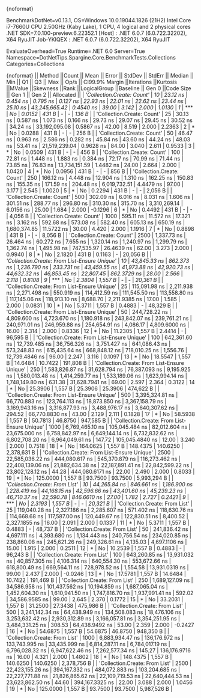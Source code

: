{noformat}

BenchmarkDotNet=v0.13.1, OS=Windows 10.0.19044.1826 (21H2)
Intel Core i7-7660U CPU 2.50GHz (Kaby Lake), 1 CPU, 4 logical and 2 physical cores
.NET SDK=7.0.100-preview.6.22352.1
  [Host]     : .NET 6.0.7 (6.0.722.32202), X64 RyuJIT
  Job-YKIQEX : .NET 6.0.7 (6.0.722.32202), X64 RyuJIT

EvaluateOverhead=True  Runtime=.NET 6.0  Server=True  
Namespace=DotNetTips.Spargine.Core.BenchmarkTests.Collections  Categories=Collections  

{noformat}
||                                      Method ||Count ||            Mean ||         Error ||        StdDev ||        StdErr ||          Median ||             Min ||              Q1 ||              Q3 ||             Max ||         Op/s || CI99.9% Margin ||Iterations ||Kurtosis ||MValue ||Skewness ||Rank ||LogicalGroup ||Baseline ||   Gen 0 ||Code Size ||   Gen 1 ||   Gen 2 ||  Allocated ||
|                   *'Collection.Create: Count'* |    *10* |         *23.12 ns* |       *0.454 ns* |       *0.795 ns* |       *0.127 ns* |         *22.93 ns* |         *22.01 ns* |         *22.62 ns* |         *23.44 ns* |         *25.10 ns* | *43,245,665.42* |       *0.4540 ns* |      *39.00* |    *3.142* |  *2.000* |   *1.0130* |    *1* |            *** |       *No* |   *0.0152* |     *431 B* |        *-* |        *-* |       *136 B* |
|                   'Collection.Create: Count' |    25 |         30.13 ns |       0.587 ns |       1.073 ns |       0.166 ns |         29.73 ns |         29.07 ns |         29.45 ns |         30.52 ns |         34.24 ns | 33,192,095.08 |       0.5867 ns |      42.00 |    8.519 |  2.000 |   2.2363 |    2 |            * |       No |   0.0288 |     431 B |        - |        - |       256 B |
|                   'Collection.Create: Count' |    50 |         46.47 ns |       0.963 ns |       2.586 ns |       0.282 ns |         45.84 ns |         43.60 ns |         44.24 ns |         48.03 ns |         53.41 ns | 21,519,239.04 |       0.9628 ns |      84.00 |    3.040 |  2.611 |   0.9533 |    3 |            * |       No |   0.0509 |     431 B |        - |        - |       456 B |
|                   'Collection.Create: Count' |   100 |         72.81 ns |       1.448 ns |       1.883 ns |       0.384 ns |         72.17 ns |         70.99 ns |         71.44 ns |         73.85 ns |         76.83 ns | 13,734,151.59 |       1.4482 ns |      24.00 |    2.664 |  2.000 |   1.0420 |    4 |            * |       No |   0.0956 |     431 B |        - |        - |       856 B |
|                   'Collection.Create: Count' |   250 |        166.12 ns |       4.448 ns |      12.904 ns |       1.310 ns |        162.25 ns |        150.83 ns |        155.35 ns |        171.59 ns |        204.48 ns |  6,019,732.51 |       4.4479 ns |      97.00 |    3.177 |  2.545 |   1.0020 |    5 |            * |       No |   0.2294 |     431 B |        - |        - |     2,056 B |
|                   'Collection.Create: Count' |   500 |        302.09 ns |       6.016 ns |       8.031 ns |       1.606 ns |        301.51 ns |        288.77 ns |        296.80 ns |        310.30 ns |        315.70 ns |  3,310,269.14 |       6.0156 ns |      25.00 |    1.684 |  2.000 |  -0.1296 |    6 |            * |       No |   0.4492 |     431 B |        - |        - |     4,056 B |
|                   'Collection.Create: Count' |  1000 |        595.11 ns |      11.572 ns |      17.321 ns |       3.162 ns |        592.68 ns |        573.08 ns |        582.40 ns |        605.13 ns |        650.19 ns |  1,680,374.85 |      11.5722 ns |      30.00 |    4.420 |  2.000 |   1.1916 |    7 |            * |       No |   0.8898 |     431 B |        - |        - |     8,056 B |
|                   'Collection.Create: Count' |  2500 |      1,337.73 ns |      26.464 ns |      60.272 ns |       7.655 ns |      1,320.14 ns |      1,240.97 ns |      1,299.79 ns |      1,362.74 ns |      1,495.98 ns |    747,535.97 |      26.4639 ns |      62.00 |    3.273 |  2.000 |   0.9940 |    8 |            * |       No |   2.1820 |     431 B |   0.1163 |        - |    20,056 B |
| *'Collection.Create: From List-Ensure Unique'* |    *10* |     *43,845.33 ns* |     *862.373 ns* |   *1,236.790 ns* |     *233.731 ns* |     *43,459.55 ns* |     *41,973.88 ns* |     *42,920.73 ns* |     *44,632.32 ns* |     *46,853.45 ns* |     *22,807.45* |     *862.3729 ns* |      *28.00* |    *2.566* |  *2.118* |   *0.8108* |    *9* |            *** |       *No* |   *2.3804* |   *1,557 B* |        *-* |        *-* |    *20,361 B* |
| 'Collection.Create: From List-Ensure Unique' |    25 |    115,091.98 ns |   2,211.938 ns |   2,271.498 ns |     550.919 ns |    114,412.59 ns |    111,545.50 ns |    113,558.80 ns |    117,145.06 ns |    118,913.10 ns |      8,688.70 |   2,211.9385 ns |      17.00 |    1.585 |  2.000 |   0.0831 |   10 |            * |       No |   5.3711 |   1,557 B |   0.4883 |        - |    48,329 B |
| 'Collection.Create: From List-Ensure Unique' |    50 |    244,728.22 ns |   4,809.600 ns |   4,723.670 ns |   1,180.918 ns |    243,842.07 ns |    239,761.21 ns |    240,971.01 ns |    246,959.88 ns |    254,654.91 ns |      4,086.17 |   4,809.6000 ns |      16.00 |    2.314 |  2.000 |   0.8336 |   12 |            * |       No |  11.2305 |   1,557 B |   2.4414 |        - |    96,595 B |
| 'Collection.Create: From List-Ensure Unique' |   100 |    642,361.60 ns |  12,739.485 ns |  36,756.326 ns |   3,751.427 ns |    641,086.43 ns |    573,248.83 ns |    615,435.64 ns |    668,848.12 ns |    718,010.25 ns |      1,556.76 |  12,739.4846 ns |      96.00 |    2.247 |  3.116 |   0.1097 |   13 |            * |       No |  18.5547 |   1,557 B |  14.6484 |  10.7422 |   191,808 B |
| 'Collection.Create: From List-Ensure Unique' |   250 |  1,583,826.87 ns |  31,628.794 ns |  76,387.093 ns |   9,195.925 ns |  1,580,013.48 ns |  1,414,259.77 ns |  1,533,189.06 ns |  1,623,994.14 ns |  1,748,149.80 ns |        631.38 |  31,628.7941 ns |      69.00 |    2.597 |  2.364 |   0.3122 |   14 |            * |       No |  25.3906 |   1,557 B |  25.3906 |  25.3906 |   474,622 B |
| 'Collection.Create: From List-Ensure Unique' |   500 |  3,395,324.81 ns |  66,770.883 ns | 123,764.113 ns |  18,873.850 ns |  3,367,158.79 ns |  3,169,943.16 ns |  3,316,877.93 ns |  3,488,976.17 ns |  3,640,307.62 ns |        294.52 |  66,770.8830 ns |      43.00 |    2.129 |  2.111 |   0.1828 |   17 |            * |       No |  58.5938 |   1,557 B |  50.7813 |  46.8750 |   947,585 B |
| 'Collection.Create: From List-Ensure Unique' |  1000 |  6,769,465.10 ns | 105,045.484 ns |  82,012.604 ns |  23,675.000 ns |  6,758,842.97 ns |  6,649,144.14 ns |  6,732,832.62 ns |  6,802,708.20 ns |  6,964,049.61 ns |        147.72 | 105,045.4840 ns |      12.00 |    3.240 |  2.000 |   0.7518 |   18 |            * |       No | 164.0625 |   1,557 B | 148.4375 | 140.6250 | 2,378,631 B |
| 'Collection.Create: From List-Ensure Unique' |  2500 | 22,585,036.22 ns | 444,080.617 ns | 545,370.879 ns | 116,273.462 ns | 22,408,139.06 ns | 21,882,634.38 ns | 22,187,891.41 ns | 22,842,599.22 ns | 23,802,128.12 ns |         44.28 | 444,080.6171 ns |      22.00 |    2.490 |  2.000 |   0.8033 |   19 |            * |       No | 125.0000 |   1,557 B |  93.7500 |  93.7500 | 5,993,294 B |
|               *'Collection.Create: From List'* |    *10* |     *44,265.84 ns* |     *846.661 ns* |   *1,186.900 ns* |     *228.419 ns* |     *44,168.15 ns* |     *42,596.66 ns* |     *43,401.60 ns* |     *45,239.23 ns* |     *46,710.37 ns* |     *22,590.78* |     *846.6610 ns* |      *27.00* |    *1.782* |  *2.727* |   *0.2421* |    *9* |            *** |       *No* |   *2.3193* |   *1,557 B* |        *-* |        *-* |    *20,321 B* |
|               'Collection.Create: From List' |    25 |    119,040.28 ns |   2,327.186 ns |   2,285.607 ns |     571.402 ns |    118,630.76 ns |    114,668.68 ns |    117,587.00 ns |    120,449.67 ns |    122,830.51 ns |      8,400.52 |   2,327.1855 ns |      16.00 |    2.091 |  2.000 |   0.1337 |   11 |            * |       No |   5.3711 |   1,557 B |   0.4883 |        - |    48,737 B |
|               'Collection.Create: From List' |    50 |    241,836.42 ns |   4,697.111 ns |   4,393.680 ns |   1,134.443 ns |    240,756.54 ns |    234,020.85 ns |    238,860.08 ns |    245,621.26 ns |    249,326.61 ns |      4,135.03 |   4,697.1106 ns |      15.00 |    1.915 |  2.000 |   0.2511 |   12 |            * |       No |  10.2539 |   1,557 B |   0.4883 |        - |    96,243 B |
|               'Collection.Create: From List' |   100 |    643,260.85 ns |  13,931.032 ns |  40,857.305 ns |   4,106.314 ns |    640,554.30 ns |    553,672.66 ns |    618,800.49 ns |    669,564.11 ns |    728,978.52 ns |      1,554.58 |  13,931.0319 ns |      99.00 |    2.437 |  2.000 |  -0.0246 |   13 |            * |       No |  17.5781 |   1,557 B |  14.6484 |  10.7422 |   191,469 B |
|               'Collection.Create: From List' |   250 |  1,689,127.09 ns |  34,586.958 ns | 101,437.562 ns |  10,194.859 ns |  1,687,065.04 ns |  1,452,604.30 ns |  1,610,941.50 ns |  1,747,816.70 ns |  1,937,991.41 ns |        592.02 |  34,586.9585 ns |      99.00 |    2.645 |  2.370 |   0.1772 |   15 |            * |       No |  33.2031 |   1,557 B |  31.2500 |  27.3438 |   475,986 B |
|               'Collection.Create: From List' |   500 |  3,241,142.34 ns |  64,438.949 ns | 134,508.083 ns |  18,476.106 ns |  3,253,632.42 ns |  2,930,312.89 ns |  3,166,057.81 ns |  3,354,251.95 ns |  3,484,331.25 ns |        308.53 |  64,438.9492 ns |      53.00 |    2.359 |  2.000 |  -0.2427 |   16 |            * |       No |  54.6875 |   1,557 B |  54.6875 |  46.8750 |   948,350 B |
|               'Collection.Create: From List' |  1000 |  6,883,934.47 ns | 136,176.972 ns | 133,743.995 ns |  33,435.999 ns |  6,814,287.11 ns |  6,784,017.19 ns |  6,796,028.32 ns |  6,947,622.46 ns |  7,262,577.34 ns |        145.27 | 136,176.9716 ns |      16.00 |    4.321 |  2.000 |   1.4802 |   18 |            * |       No | 148.4375 |   1,557 B | 140.6250 | 140.6250 | 2,378,756 B |
|               'Collection.Create: From List' |  2500 | 22,423,155.26 ns | 394,167.332 ns | 484,072.883 ns | 103,204.685 ns | 22,227,771.88 ns | 21,826,865.62 ns | 22,109,719.53 ns | 22,640,444.53 ns | 23,623,862.50 ns |         44.60 | 394,167.3325 ns |      22.00 |    3.088 |  2.000 |   1.0456 |   19 |            * |       No | 125.0000 |   1,557 B |  93.7500 |  93.7500 | 5,987,526 B |
